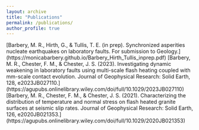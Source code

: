 ```yaml
---
layout: archive
title: "Publications"
permalink: /publications/
author_profile: true
---
```


</div>
[Barbery, M. R., Hirth, G., & Tullis, T. E. (in prep). Synchronized asperities nucleate earthquakes on laboratory faults. For submission to Geology.](https://monicabarbery.github.io/Barbery_Hirth_Tullis_inprep.pdf)
</div>
[Barbery, M. R., Chester, F. M., & Chester, J. S. (2023). Investigating dynamic weakening in laboratory faults using multi-scale flash heating coupled with mm-scale contact evolution. Journal of Geophysical Research: Solid Earth, 128, e2023JB027110.](https://agupubs.onlinelibrary.wiley.com/doi/full/10.1029/2023JB027110)  
</div>
[Barbery, M. R., Chester, F. M., & Chester, J. S. (2021). Characterizing the distribution of temperature and normal stress on flash heated granite surfaces at seismic slip rates. Journal of Geophysical Research: Solid Earth, 126, e2020JB021353.](https://agupubs.onlinelibrary.wiley.com/doi/full/10.1029/2020JB021353)
</div>
